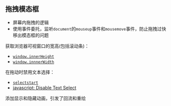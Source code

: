 ## 拖拽模态框
* 屏幕内拖拽的逻辑
* 使用事件委托，监听`document`的`mouseup`事件和`mousemove`事件，防止拖拽过快移出模态框的问题

获取浏览器可视窗口的宽高(包括滚动条)：
* [`window.innerHeight`](https://developer.mozilla.org/zh-CN/docs/Web/API/Window/innerHeight)
* [`window.innnerWidth`](https://developer.mozilla.org/zh-CN/docs/Web/API/Window/innerWidth)

在拖动时禁用文本选择：
* [`selectstart`](https://developer.mozilla.org/zh-CN/docs/Web/API/Document/selectstart_event)
* [javascript: Disable Text Select](https://stackoverflow.com/questions/16805684/javascript-disable-text-select)


添加显示和隐藏动画，引发了回流和重绘
